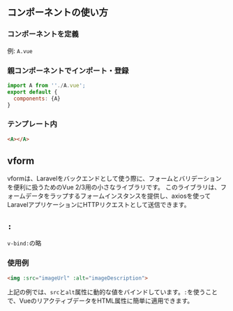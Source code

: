 ## コンポーネントの使い方
### コンポーネントを定義
例: `A.vue`
### 親コンポーネントでインポート・登録
```js
import A from ''./A.vue';
export default {
  components: {A}
}
```
### テンプレート内
```html
<A></A>
```

## vform
vformは、Laravelをバックエンドとして使う際に、フォームとバリデーションを便利に扱うためのVue 2/3用の小さなライブラリです。
このライブラリは、フォームデータをラップするフォームインスタンスを提供し、axiosを使ってLaravelアプリケーションにHTTPリクエストとして送信できます。

## `:`
`v-bind:`の略
### 使用例
```html
<img :src="imageUrl" :alt="imageDescription">
```
上記の例では、`src`と`alt`属性に動的な値をバインドしています。`:`を使うことで、VueのリアクティブデータをHTML属性に簡単に適用できます。